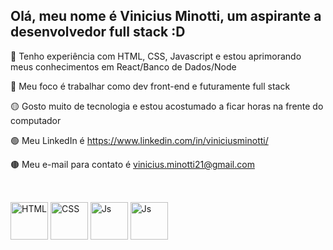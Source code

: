 ## Olá, meu nome é Vinicius Minotti, um aspirante a desenvolvedor full stack :D


🔴 Tenho experiência com HTML, CSS, Javascript e estou aprimorando meus conhecimentos em React/Banco de Dados/Node

🔵 Meu foco é trabalhar como dev front-end e futuramente full stack

🟡 Gosto muito de tecnologia e estou acostumado a ficar horas na frente do computador

🟢 Meu LinkedIn é https://www.linkedin.com/in/viniciusminotti/

🟤 Meu e-mail para contato é vinicius.minotti21@gmail.com


  
##
  
<div style="display: inline_block"><br>
  <img align="center" alt="HTML" height="60" width="60" src="https://img.icons8.com/color/344/html-5--v1.png">
  <img align="center" alt="CSS" height="60" width="60" src="https://img.icons8.com/color/344/css3.png">
  <img align="center" alt="Js" height="60" width="60" src="https://img.icons8.com/color/344/javascript--v1.png">
  <img align="center" alt="Js" height="60" width="60" src="https://img.icons8.com/color/344/react-native.png">
</div>



